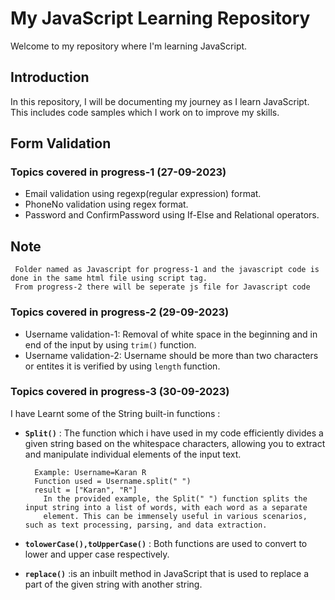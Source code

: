 # My JavaScript Learning Repository 

Welcome to my repository where I'm learning JavaScript.

## Introduction

In this repository, I will be documenting my journey as I learn JavaScript. This includes code samples which I work on to improve my skills.

## Form Validation
### Topics covered in progress-1 (27-09-2023)

- Email validation using regexp(regular expression) format.
- PhoneNo validation using regex format.
- Password and ConfirmPassword using If-Else and Relational operators.
  
## Note
     Folder named as Javascript for progress-1 and the javascript code is done in the same html file using script tag.
     From progress-2 there will be seperate js file for Javascript code
     
### Topics covered in progress-2 (29-09-2023)
- Username validation-1: Removal of white space in the beginning and in end of the input by using `trim()` function.
- Username validation-2: Username should be more than two characters or entites it is verified by using `length` function.

### Topics covered in progress-3 (30-09-2023)
   I have Learnt some of the String built-in functions :
- **`Split()`** : The function which i have used in my code efficiently divides a given string based on the whitespace characters, allowing you to extract and manipulate individual elements of the input text.

        Example: Username=Karan R
        Function used = Username.split(" ")
        result = ["Karan", "R"]
          In the provided example, the Split(" ") function splits the input string into a list of words, with each word as a separate 
          element. This can be immensely useful in various scenarios, such as text processing, parsing, and data extraction.
  
- **`tolowerCase(),toUpperCase()`** : Both functions are used to convert to lower and upper case respectively.
- **`replace()`** :is an inbuilt method in JavaScript that is used to replace a part of the given string with another string.
